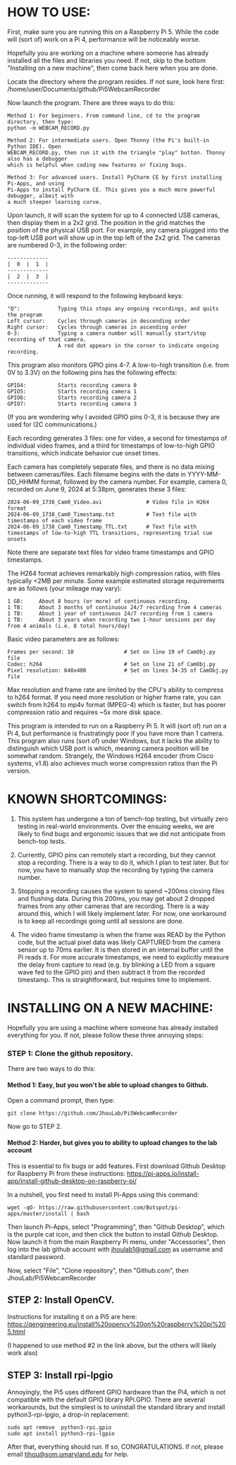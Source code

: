 
# HOW TO USE:

First, make sure you are running this on a Raspberry Pi 5.
While the code will (sort of) work on a Pi 4, performance will be noticeably worse.

Hopefully you are working on a machine where someone has already installed all the
files and libraries you need. If not, skip to the bottom "Installing on a new machine",
then come back here when you are done.

Locate the directory where the program resides. If not sure, look here first:
/home/user/Documents/github/Pi5WebcamRecorder

Now launch the program. There are three ways to do this:

    Method 1: For beginners. From command line, cd to the program directory, then type:
    python -m WEBCAM_RECORD.py

    Method 2: For intermediate users. Open Thonny (the Pi's built-in Python IDE). Open
    WEBCAM_RECORD.py, then run it with the triangle "play" button. Thonny also has a debugger
    which is helpful when coding new features or fixing bugs.

    Method 3: For advanced users. Install PyCharm CE by first installing Pi-Apps, and using
    Pi-Apps to install PyCharm CE. This gives you a much more powerful debugger, albeit with
    a much steeper learning curve.

Upon launch, it will scan the system for up to 4 connected USB cameras, then display them
in a 2x2 grid. The position in the grid matches the position of the physical USB port.
For example, any camera plugged into the top-left USB port will show up in the top left of
the 2x2 grid. The cameras are numbered 0-3, in the following order:

    -------------
    |  0  |  1  |
    -------------
    |  2  |  3  |
    -------------

Once running, it will respond to the following keyboard keys:

    "Q":            Typing this stops any ongoing recordings, and quits the program
    Left cursor:    Cycles through cameras in descending order
    Right cursor:   Cycles through cameras in ascending order
    0-3:            Typing a camera number will manually start/stop recording of that camera.
                    A red dot appears in the corner to indicate ongoing recording.

This program also monitors GPIO pins 4-7. A low-to-high transition (i.e. from 0V to 3.3V)
on the following pins has the following effects:

    GPIO4:          Starts recording camera 0
    GPIO5:          Starts recording camera 1
    GPIO6:          Starts recording camera 2
    GPIO7:          Starts recording camera 3

(If you are wondering why I avoided GPIO pins 0-3, it is because they are used for I2C communications.)

Each recording generates 3 files: one for video, a second for timestamps of
individual video frames, and a third for timestamps of low-to-high GPIO transitions, which
indicate behavior cue onset times.

Each camera has completely separate files, and there is no data mixing between cameras/files.
Each filename begins with the date in YYYY-MM-DD_HHMM format, followed by the camera number.
For example, camera 0, recorded on June 9, 2024 at 5:38pm, generates these 3 files:

    2024-06-09_1738_Cam0_Video.avi              # Video file in H264 format
    2024-06-09_1738_Cam0_Timestamp.txt          # Text file with timestamps of each video frame
    2024-06-09_1738_Cam0_Timestamp_TTL.txt      # Text file with timestamps of low-to-high TTL transitions, representing trial cue onsets

Note there are separate text files for video frame timestamps and GPIO timestamps.

The H264 format achieves remarkably high compression ratios, with files typically <2MB per minute.
Some example estimated storage requirements are as follows (your mileage may vary):

    1 GB:     About 8 hours (or more) of continuous recording.
    1 TB:     About 3 months of continuous 24/7 recording from 4 cameras
    1 TB:     About 1 year of continuous 24/7 recording from 1 camera
    1 TB:     About 3 years when recording two 1-hour sessions per day from 4 animals (i.e. 8 total hours/day)

Basic video parameters are as follows:

    Frames per second: 10                # Set on line 19 of CamObj.py file
    Codec: h264                          # Set on line 21 of CamObj.py
    Pixel resolution: 640x480            # Set on lines 34-35 of CamObj.py file

Max resolution and frame rate are limited by the CPU's ability to compress to h264 format. If you need
more resolution or higher frame rate, you can switch from h264 to mp4v format (MPEG-4) which is faster, but
has poorer compression ratio and requires ~5x more disk space.

This program is intended to run on a Raspberry Pi 5. It will (sort of) run on a Pi 4, but performance is frustratingly
poor if you have more than 1 camera. This program also runs (sort of) under Windows, but it lacks the ability to
distinguish which USB port is which, meaning camera position will be somewhat random. Strangely, the Windows H264 encoder
(from Cisco systems, v1.8) also achieves much worse compression ratios than the Pi version.


# KNOWN SHORTCOMINGS:

1. This system has undergone a ton of bench-top testing, but virtually zero testing
in real-world environments. Over the ensuing weeks, we are likely to find bugs and ergonomic
issues that we did not anticipate from bench-top tests.

2. Currently, GPIO pins can remotely start a recording, but they cannot stop a recording. There is a way to do it,
which I plan to test later. But for now, you have to manually stop the recording by typing the camera number.

3. Stopping a recording causes the system to spend ~200ms closing files and flushing data. During this 200ms, you
may get about 2 dropped frames from any other cameras that are recording. There is a way around this, which I will
likely implement later. For now, one workaround is to keep all recordings going until all sessions are done.

4. The video frame timestamp is when the frame was READ by the Python code, but the actual pixel data was likely
CAPTURED from the camera sensor up to 70ms earlier. It is then stored in an internal buffer until the Pi reads
it. For more accurate timestamps, we need to explicitly measure the delay from capture to read (e.g. by blinking a
LED from a square wave fed to the GPIO pin) and then subtract it from the recorded timestamp. This
is straightforward, but requires time to implement.


#  INSTALLING ON A NEW MACHINE:


Hopefully you are using a machine where someone has already installed everything for you. If not, please
follow these three annoying steps:

### STEP 1: Clone the github repository.

  There are two ways to do this:

  #### Method 1: Easy, but you won't be able to upload changes to Github.
  Open a command prompt, then type:
    
    git clone https://github.com/JhouLab/Pi5WebcamRecorder

  Now go to STEP 2.

  #### Method 2: Harder, but gives you to ability to upload changes to the lab account
  This is essential to fix bugs or add features. First download Github Desktop for Raspberry Pi from these instructions:
  https://pi-apps.io/install-app/install-github-desktop-on-raspberry-pi/

  In a nutshell, you first need to install Pi-Apps using this command:

    wget -qO- https://raw.githubusercontent.com/Botspot/pi-apps/master/install | bash

  Then launch Pi-Apps, select "Programming", then "Github Desktop", which is the purple cat icon, and
  then click the button to install Github Desktop. Now launch it from the main Raspberry Pi menu, under
  "Accessories", then log into the lab github account with jhoulab1@gmail.com as username and standard password.

  Now, select "File", "Clone repository", then "Github.com", then JhouLab/Pi5WebcamRecorder

## STEP 2: Install OpenCV.
  Instructions for installing it on a Pi5 are here:
  https://qengineering.eu/install%20opencv%20on%20raspberry%20pi%205.html

  (I happened to use method #2 in the link above, but the others will likely work also)

## STEP 3: Install rpi-lpgio
  Annoyingly, the Pi5 uses different GPIO hardware than the Pi4, which is not compatible with the
  default GPIO library RPi.GPIO. There are several workarounds, but the simplest is to uninstall the
  standard library and install python3-rpi-lpgio, a drop-in replacement:

    sudo apt remove  python3-rpi.gpio
    sudo apt install python3-rpi-lgpio


After that, everything should run. If so, CONGRATULATIONS. If not, please email tjhou@som.umaryland.edu for help.
